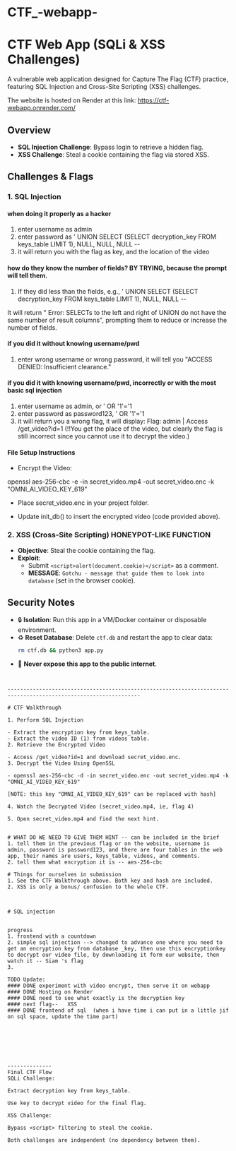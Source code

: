 # CTF_-webapp-


# CTF Web App (SQLi & XSS Challenges)

A vulnerable web application designed for Capture The Flag (CTF) practice, featuring SQL Injection and Cross-Site Scripting (XSS) challenges.

The website is hosted on Render at this link: https://ctf-webapp.onrender.com/

## Overview
- **SQL Injection Challenge**: Bypass login to retrieve a hidden flag.
- **XSS Challenge**: Steal a cookie containing the flag via stored XSS.


## Challenges & Flags
### 1. SQL Injection
#### when doing it properly as a hacker
1. enter username as admin
2. enter password as ' UNION SELECT (SELECT decryption_key FROM keys_table LIMIT 1), NULL, NULL, NULL -- 
3. it will return you with the flag as key, and the location of the video 

#### how do they know the number of fields? BY TRYING, because the prompt will tell them. 
1. If they did less than the fields, e.g.,
' UNION SELECT (SELECT decryption_key FROM keys_table LIMIT 1), NULL, NULL --

It will return " Error: SELECTs to the left and right of UNION do not have the same number of result columns", prompting them to reduce or increase the number of fields. 

#### if you did it without knowing username/pwd
1. enter wrong username or wrong password, it will tell you "ACCESS DENIED: Insufficient clearance."

#### if you did it with knowing username/pwd, incorrectly or with the most basic sql injection 
1. enter username as admin, or ' OR '1'='1
2. enter password as password123, ' OR '1'='1
3. it will return you a wrong flag, it will display: Flag: admin | Access /get_video?id=1 
(!!You get the place of the video, but clearly the flag is still incorrect since you cannot use it to decrypt the video.)



#### File Setup Instructions
* Encrypt the Video:

openssl aes-256-cbc -e -in secret_video.mp4 -out secret_video.enc -k "OMNI_AI_VIDEO_KEY_619"

* Place secret_video.enc in your project folder.

* Update init_db() to insert the encrypted video (code provided above).



### 2. XSS (Cross-Site Scripting) HONEYPOT-LIKE FUNCTION
- **Objective**: Steal the cookie containing the flag.
- **Exploit**: 
  - Submit `<script>alert(document.cookie)</script>` as a comment.
  - **MESSAGE**: `Gotchu - message that guide them to look into database` (set in the browser cookie).

## Security Notes
- 🔒 **Isolation**: Run this app in a VM/Docker container or disposable environment.
- ♻️ **Reset Database**: Delete `ctf.db` and restart the app to clear data:
  ```bash
  rm ctf.db && python3 app.py
  ```
- 🚫 **Never expose this app to the public internet**.
```


----------------------------------------------------------------------------------------------------------------

# CTF Walkthrough

1. Perform SQL Injection

- Extract the encryption key from keys_table.
- Extract the video ID (1) from videos table.
2. Retrieve the Encrypted Video

- Access /get_video?id=1 and download secret_video.enc.
3. Decrypt the Video Using OpenSSL

- openssl aes-256-cbc -d -in secret_video.enc -out secret_video.mp4 -k "OMNI_AI_VIDEO_KEY_619" 

[NOTE: this key "OMNI_AI_VIDEO_KEY_619" can be replaced with hash]

4. Watch the Decrypted Video (secret_video.mp4, ie, flag 4)

5. Open secret_video.mp4 and find the next hint.


# WHAT DO WE NEED TO GIVE THEM HINT -- can be included in the brief
1. tell them in the previous flag or on the website, username is admin, password is password123, and there are four tables in the web app, their names are users, keys_table, videos, and comments. 
2. tell them what encryption it is -- aes-256-cbc

# Things for ourselves in submission
1. See the CTF Walkthrough above. Both key and hash are included. 
2. XSS is only a bonus/ confusion to the whole CTF.



# SQL injection 


progress
1. frontend with a countdown 
2. simple sql injection --> changed to advance one where you need to get an encryption key from database _key, then use this encryptionkey to decrypt our video file, by downloading it form our website, then watch it -- Siam 's flag 
3. 

TODO Update:
#### DONE experiment with video encrypt, then serve it on webapp
#### DONE Hosting on Render
#### DONE need to see what exactly is the decryption key
#### next flag--   XSS
#### DONE frontend of sql  (when i have time i can put in a little jif on sql space, update the time part)







--------------
Final CTF Flow
SQLi Challenge:

Extract decryption key from keys_table.

Use key to decrypt video for the final flag.

XSS Challenge:

Bypass <script> filtering to steal the cookie.

Both challenges are independent (no dependency between them).